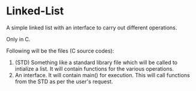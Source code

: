 # Linked-List
A simple linked list with an interface to carry out different operations.

Only in C.

Following will be the files (C source codes):
  1. (STD) Something like a standard library file which will be called to intialize a list. It will contain functions for the various operations.
  2. An interface. It will contain main() for execution. This will call functions from the STD as per the user's request.
